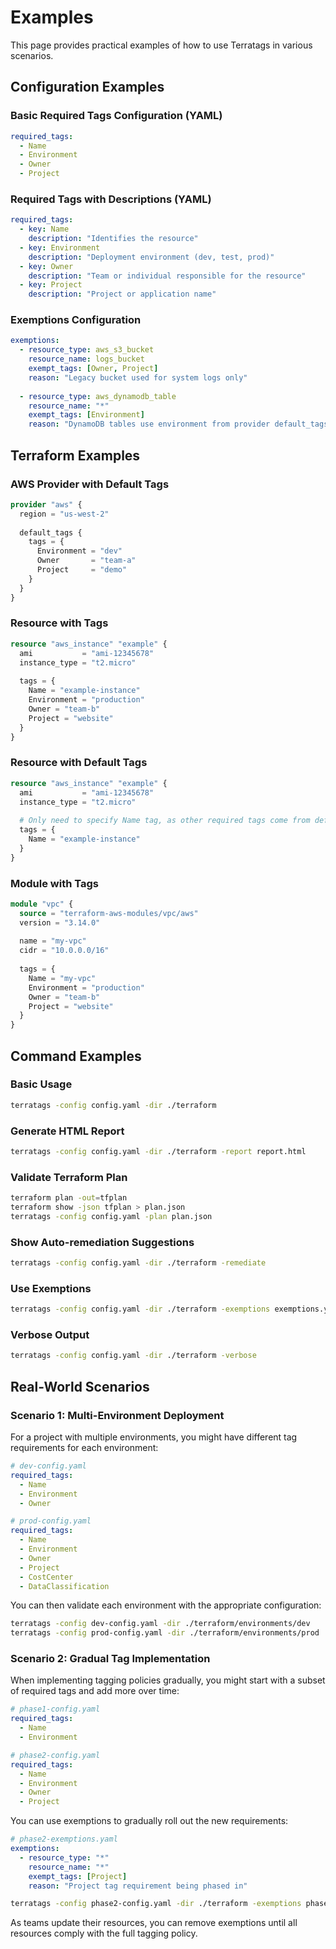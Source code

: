 # Examples

This page provides practical examples of how to use Terratags in various scenarios.

## Configuration Examples

### Basic Required Tags Configuration (YAML)

```yaml
required_tags:
  - Name
  - Environment
  - Owner
  - Project
```

### Required Tags with Descriptions (YAML)

```yaml
required_tags:
  - key: Name
    description: "Identifies the resource"
  - key: Environment
    description: "Deployment environment (dev, test, prod)"
  - key: Owner
    description: "Team or individual responsible for the resource"
  - key: Project
    description: "Project or application name"
```

### Exemptions Configuration

```yaml
exemptions:
  - resource_type: aws_s3_bucket
    resource_name: logs_bucket
    exempt_tags: [Owner, Project]
    reason: "Legacy bucket used for system logs only"
  
  - resource_type: aws_dynamodb_table
    resource_name: "*"
    exempt_tags: [Environment]
    reason: "DynamoDB tables use environment from provider default_tags"
```

## Terraform Examples

### AWS Provider with Default Tags

```terraform
provider "aws" {
  region = "us-west-2"
  
  default_tags {
    tags = {
      Environment = "dev"
      Owner       = "team-a"
      Project     = "demo"
    }
  }
}
```

### Resource with Tags

```terraform
resource "aws_instance" "example" {
  ami           = "ami-12345678"
  instance_type = "t2.micro"
  
  tags = {
    Name = "example-instance"
    Environment = "production"
    Owner = "team-b"
    Project = "website"
  }
}
```

### Resource with Default Tags

```terraform
resource "aws_instance" "example" {
  ami           = "ami-12345678"
  instance_type = "t2.micro"
  
  # Only need to specify Name tag, as other required tags come from default_tags
  tags = {
    Name = "example-instance"
  }
}
```

### Module with Tags

```terraform
module "vpc" {
  source = "terraform-aws-modules/vpc/aws"
  version = "3.14.0"
  
  name = "my-vpc"
  cidr = "10.0.0.0/16"
  
  tags = {
    Name = "my-vpc"
    Environment = "production"
    Owner = "team-b"
    Project = "website"
  }
}
```

## Command Examples

### Basic Usage

```bash
terratags -config config.yaml -dir ./terraform
```

### Generate HTML Report

```bash
terratags -config config.yaml -dir ./terraform -report report.html
```

### Validate Terraform Plan

```bash
terraform plan -out=tfplan
terraform show -json tfplan > plan.json
terratags -config config.yaml -plan plan.json
```

### Show Auto-remediation Suggestions

```bash
terratags -config config.yaml -dir ./terraform -remediate
```

### Use Exemptions

```bash
terratags -config config.yaml -dir ./terraform -exemptions exemptions.yaml
```

### Verbose Output

```bash
terratags -config config.yaml -dir ./terraform -verbose
```

## Real-World Scenarios

### Scenario 1: Multi-Environment Deployment

For a project with multiple environments, you might have different tag requirements for each environment:

```yaml
# dev-config.yaml
required_tags:
  - Name
  - Environment
  - Owner
```

```yaml
# prod-config.yaml
required_tags:
  - Name
  - Environment
  - Owner
  - Project
  - CostCenter
  - DataClassification
```

You can then validate each environment with the appropriate configuration:

```bash
terratags -config dev-config.yaml -dir ./terraform/environments/dev
terratags -config prod-config.yaml -dir ./terraform/environments/prod
```

### Scenario 2: Gradual Tag Implementation

When implementing tagging policies gradually, you might start with a subset of required tags and add more over time:

```yaml
# phase1-config.yaml
required_tags:
  - Name
  - Environment
```

```yaml
# phase2-config.yaml
required_tags:
  - Name
  - Environment
  - Owner
  - Project
```

You can use exemptions to gradually roll out the new requirements:

```yaml
# phase2-exemptions.yaml
exemptions:
  - resource_type: "*"
    resource_name: "*"
    exempt_tags: [Project]
    reason: "Project tag requirement being phased in"
```

```bash
terratags -config phase2-config.yaml -dir ./terraform -exemptions phase2-exemptions.yaml
```

As teams update their resources, you can remove exemptions until all resources comply with the full tagging policy.